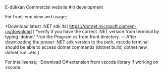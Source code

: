 E-dükkan Commercial website
#in development




For front-end view and usage;

*Download latest .NET sdk lts( https://dotnet.microsoft.com/en-us/download )
*verify if you have the correct .NET version from terminal by typing 'dotnet'
*run the Program.cs from front directory.
-- After downloading the proper .NET sdk version to the path, vscode terminal should be able to access dotnet commands (dotnet build, dotnet new, dotnet run...etc.)


For intellisense;
-Download C# extension from vscode library if working on vscode.

